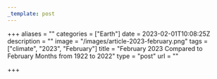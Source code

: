 ```yaml
---
_template: post
---
```




+++
aliases = ""
categories = ["Earth"]
date = 2023-02-01T10:08:25Z
description = ""
image = "/images/article-2023-february.png"
tags = ["climate", "2023", "February"]
title = "February 2023 Compared to February Months from 1922 to 2022"
type = "post"
url = ""

+++
